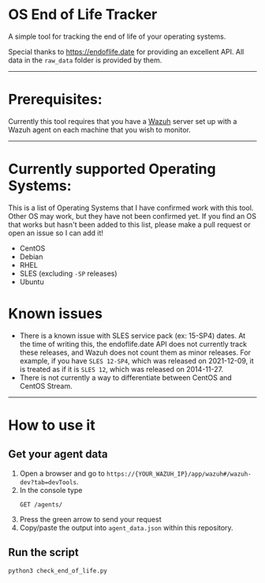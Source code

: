# OS End of Life Tracker
A simple tool for tracking the end of life of your operating systems.

Special thanks to https://endoflife.date for providing an excellent API. All data in the `raw_data` folder is provided by them.

---

# Prerequisites:
Currently this tool requires that you have a [Wazuh](https://wazuh.com/) server set up with a Wazuh agent on each machine that you wish to monitor.

---

# Currently supported Operating Systems:
This is a list of Operating Systems that I have confirmed work with this tool. Other OS may work, but they have not been confirmed yet. If you find an OS that works but hasn't been added to this list, please make a pull request or open an issue so I can add it!
- CentOS
- Debian
- RHEL
- SLES (excluding `-SP` releases)
- Ubuntu

# Known issues
- There is a known issue with SLES service pack (ex: 15-SP4) dates. At the time of writing this, the endoflife.date API does not currently track these releases, and Wazuh does not count them as minor releases. For example, if you have `SLES 12-SP4`, which was released on 2021-12-09, it is treated as if it is `SLES 12`, which was released on 2014-11-27.
- There is not currently a way to differentiate between CentOS and CentOS Stream.

---

# How to use it

## Get your agent data
1. Open a browser and go to `https://{YOUR_WAZUH_IP}/app/wazuh#/wazuh-dev?tab=devTools`.
2. In the console type
   ```
   GET /agents/
   ```
3. Press the green arrow to send your request
4. Copy/paste the output into `agent_data.json` within this repository.

## Run the script
```
python3 check_end_of_life.py
```
